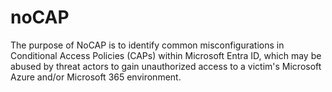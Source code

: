 # noCAP
The purpose of NoCAP is to identify common misconfigurations in Conditional Access Policies (CAPs) within Microsoft Entra ID, which may be abused by threat actors to gain unauthorized access to a victim's Microsoft Azure and/or Microsoft 365 environment.
